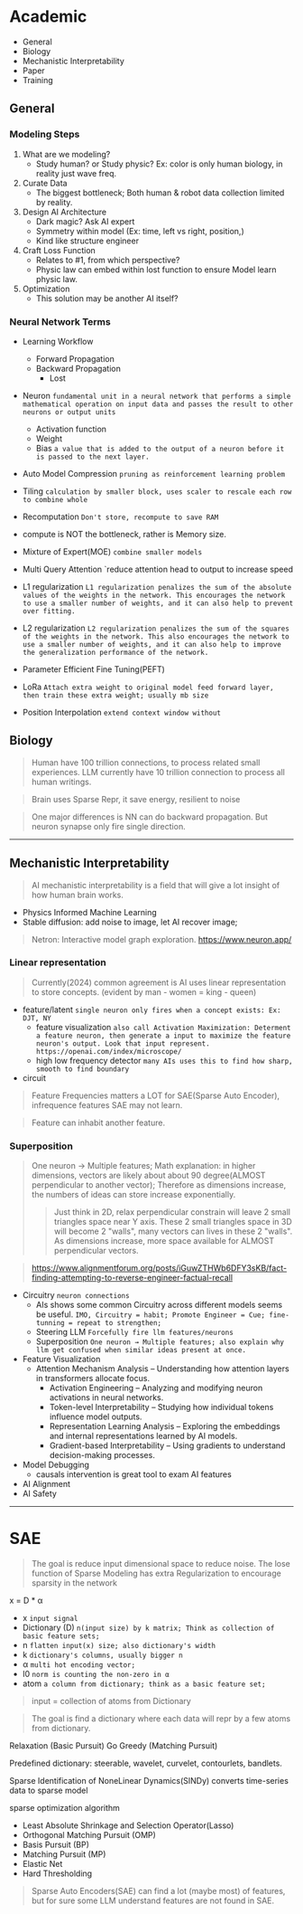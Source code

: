 # Academic

- General
- Biology
- Mechanistic Interpretability
- Paper
- Training

## General

### Modeling Steps

1. What are we modeling?
    - Study human? or Study physic? Ex: color is only human biology, in reality just wave freq.
2. Curate Data
    - The biggest bottleneck; Both human & robot data collection limited by reality.
3. Design AI Architecture
    - Dark magic? Ask AI expert
    - Symmetry within model (Ex: time, left vs right, position,)
    - Kind like structure engineer
4. Craft Loss Function
    - Relates to #1, from which perspective?
    - Physic law can embed within lost function to ensure Model learn physic law.
5. Optimization
    - This solution may be another AI itself?

### Neural Network Terms

- Learning Workflow
  - Forward Propagation
  - Backward Propagation
    - Lost
- Neuron `fundamental unit in a neural network that performs a simple mathematical operation on input data and passes the result to other neurons or output units`
  - Activation function
  - Weight
  - Bias `a value that is added to the output of a neuron before it is passed to the next layer.`
- Auto Model Compression `pruning as reinforcement learning problem`

- Tiling `calculation by smaller block, uses scaler to rescale each row to combine whole`
- Recomputation `Don't store, recompute to save RAM`

- compute is NOT the bottleneck, rather is Memory size.

- Mixture of Expert(MOE) `combine smaller models`
- Multi Query Attention `reduce attention head to output to increase speed

- L1 regularization `L1 regularization penalizes the sum of the absolute values of the weights in the network. This encourages the network to use a smaller number of weights, and it can also help to prevent over fitting.`
- L2 regularization `L2 regularization penalizes the sum of the squares of the weights in the network. This also encourages the network to use a smaller number of weights, and it can also help to improve the generalization performance of the network.`

- Parameter Efficient Fine Tuning(PEFT)
- LoRa `Attach extra weight to original model feed forward layer, then train these extra weight; usually mb size`

- Position Interpolation `extend context window without`

## Biology
>
> Human have 100 trillion connections, to process related small experiences. LLM currently have 10 trillion connection to process all human writings.

> Brain uses Sparse Repr, it save energy, resilient to noise

> One major differences is NN can do backward propagation. But neuron synapse only fire single direction.

<hr>

## Mechanistic Interpretability
>
> AI mechanistic interpretability is a field that will give a lot insight of how human brain works.

- Physics Informed Machine Learning
- Stable diffusion: add noise to image, let AI recover image;

> Netron: Interactive model graph exploration.
<https://www.neuron.app/>

### Linear representation
>
> Currently(2024) common agreement is AI uses linear representation to store concepts. (evident by man - women = king - queen)

- feature/latent `single neuron only fires when a concept exists: Ex: DJT, NY`
  - feature visualization `also call Activation Maximization: Determent a feature neuron, then generate a input to maximize the feature neuron's output. Look that input represent. https://openai.com/index/microscope/`
  - high low frequency detector `many AIs uses this to find how sharp, smooth to find boundary`
- circuit

> Feature Frequencies matters a LOT for SAE(Sparse Auto Encoder), infrequence features SAE may not learn.

> Feature can inhabit another feature.

### Superposition
>
> One neuron → Multiple features; Math explanation: in higher dimensions, vectors are likely about about 90 degree(ALMOST perpendicular to another vector); Therefore as dimensions increase, the numbers of ideas can store increase exponentially.
> > Just think in 2D, relax perpendicular constrain will leave 2 small triangles space near Y axis. These 2 small triangles space in 3D will become 2 "walls", many vectors can lives in these 2 "walls". As dimensions increase, more space available for ALMOST perpendicular vectors.

> <https://www.alignmentforum.org/posts/iGuwZTHWb6DFY3sKB/fact-finding-attempting-to-reverse-engineer-factual-recall>

- Circuitry `neuron connections`
  - AIs shows some common Circuitry across different models seems be useful. `IMO, Circuitry = habit; Promote Engineer = Cue; fine-tunning = repeat to strengthen;`
  - Steering LLM `Forcefully fire llm features/neurons`
  - Superposition `One neuron → Multiple features; also explain why llm get confused when similar ideas present at once.`
- Feature Visualization
  - Attention Mechanism Analysis – Understanding how attention layers in transformers allocate focus.
    - Activation Engineering – Analyzing and modifying neuron activations in neural networks.
    - Token-level Interpretability – Studying how individual tokens influence model outputs.
    - Representation Learning Analysis – Exploring the embeddings and internal representations learned by AI models.
    - Gradient-based Interpretability – Using gradients to understand decision-making processes.
- Model Debugging
  - causals intervention is great tool to exam AI features
- AI Alignment
- AI Safety

<hr>

# SAE
>
> The goal is reduce input dimensional space to reduce noise.
> The lose function of Sparse Modeling has extra Regularization to encourage sparsity in the network

x = D * α

- x `input signal`
- Dictionary (D) `n(input size) by k matrix; Think as collection of basic feature sets;`
- n `flatten input(x) size; also dictionary's width`
- k `dictionary's columns, usually bigger n`
- α `multi hot encoding vector;`
- l0 `norm is counting the non-zero in α`
- atom `a column from dictionary; think as a basic feature set;`

> input = collection of atoms from Dictionary

> The goal is find a dictionary where each data will repr by a few atoms from dictionary.

Relaxation (Basic Pursuit)
Go Greedy (Matching Pursuit)

Predefined dictionary: steerable, wavelet, curvelet, contourlets, bandlets.

Sparse Identification of NoneLinear Dynamics(SINDy) converts time-series data to sparse model

sparse optimization algorithm

- Least Absolute Shrinkage and Selection Operator(Lasso)
- Orthogonal Matching Pursuit (OMP)
- Basis Pursuit (BP)
- Matching Pursuit (MP)
- Elastic Net
- Hard Thresholding

> Sparse Auto Encoders(SAE) can find a lot (maybe most) of features, but for sure some LLM understand features are not found in SAE.
